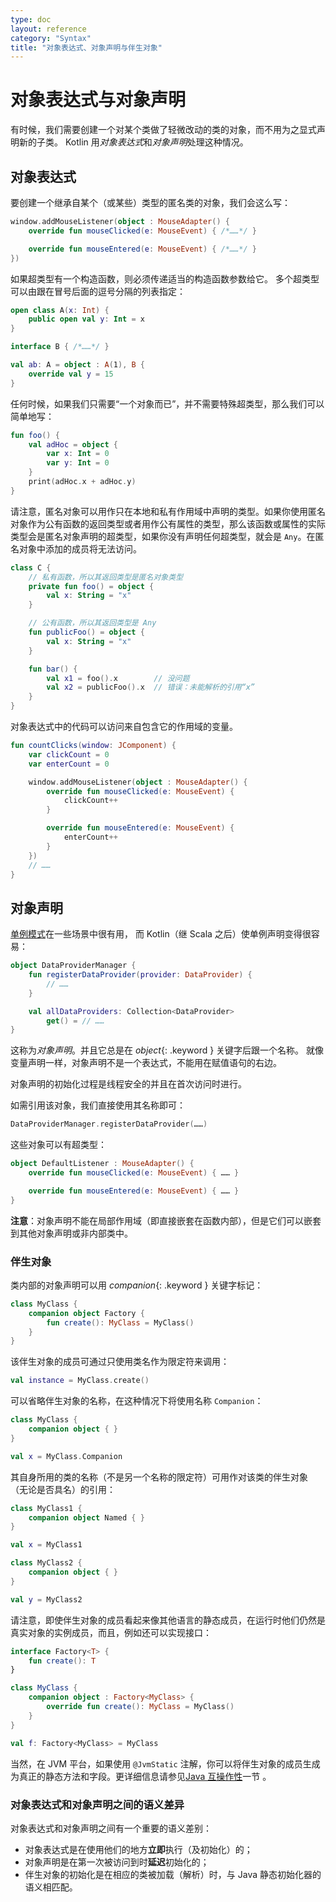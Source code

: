 ```yaml
---
type: doc
layout: reference
category: "Syntax"
title: "对象表达式、对象声明与伴生对象"
---
```


# 对象表达式与对象声明

有时候，我们需要创建一个对某个类做了轻微改动的类的对象，而不用为之显式声明新的子类。
Kotlin 用*对象表达式*和*对象声明*处理这种情况。

## 对象表达式

要创建一个继承自某个（或某些）类型的匿名类的对象，我们会这么写：

<div class="sample" markdown="1" theme="idea" data-highlight-only>

```kotlin
window.addMouseListener(object : MouseAdapter() {
    override fun mouseClicked(e: MouseEvent) { /*……*/ }

    override fun mouseEntered(e: MouseEvent) { /*……*/ }
})
```
</div>

如果超类型有一个构造函数，则必须传递适当的构造函数参数给它。
多个超类型可以由跟在冒号后面的逗号分隔的列表指定：

<div class="sample" markdown="1" theme="idea" data-highlight-only>

```kotlin
open class A(x: Int) {
    public open val y: Int = x
}

interface B { /*……*/ }

val ab: A = object : A(1), B {
    override val y = 15
}
```
</div>

任何时候，如果我们只需要“一个对象而已”，并不需要特殊超类型，那么我们可以简单地写：

<div class="sample" markdown="1" theme="idea" data-highlight-only>

```kotlin
fun foo() {
    val adHoc = object {
        var x: Int = 0
        var y: Int = 0
    }
    print(adHoc.x + adHoc.y)
}
```
</div>

请注意，匿名对象可以用作只在本地和私有作用域中声明的类型。如果你使用匿名对象作为公有函数的<!--
-->返回类型或者用作公有属性的类型，那么该函数或属性的实际类型<!--
-->会是匿名对象声明的超类型，如果你没有声明任何超类型，就会是 `Any`。在匿名对象<!--
-->中添加的成员将无法访问。

<div class="sample" markdown="1" theme="idea" data-highlight-only>

```kotlin
class C {
    // 私有函数，所以其返回类型是匿名对象类型
    private fun foo() = object {
        val x: String = "x"
    }

    // 公有函数，所以其返回类型是 Any
    fun publicFoo() = object {
        val x: String = "x"
    }

    fun bar() {
        val x1 = foo().x        // 没问题
        val x2 = publicFoo().x  // 错误：未能解析的引用“x”
    }
}
```
</div>

对象表达式中的代码可以访问来自包含它的作用域的变量。

<div class="sample" markdown="1" theme="idea" data-highlight-only>

```kotlin
fun countClicks(window: JComponent) {
    var clickCount = 0
    var enterCount = 0

    window.addMouseListener(object : MouseAdapter() {
        override fun mouseClicked(e: MouseEvent) {
            clickCount++
        }

        override fun mouseEntered(e: MouseEvent) {
            enterCount++
        }
    })
    // ……
}
```
</div>

## 对象声明

[单例模式](http://en.wikipedia.org/wiki/Singleton_pattern)在一些场景中很有用，
而 Kotlin（继 Scala 之后）使单例声明变得很容易：

<div class="sample" markdown="1" theme="idea" data-highlight-only>

```kotlin
object DataProviderManager {
    fun registerDataProvider(provider: DataProvider) {
        // ……
    }

    val allDataProviders: Collection<DataProvider>
        get() = // ……
}
```
</div>

这称为*对象声明*。并且它总是在 *object*{: .keyword } 关键字后跟一个名称。
就像变量声明一样，对象声明不是一个表达式，不能用在赋值语句的右边。

对象声明的初始化过程是线程安全的并且在首次访问时进行。

如需引用该对象，我们直接使用其名称即可：

<div class="sample" markdown="1" theme="idea" data-highlight-only>

```kotlin
DataProviderManager.registerDataProvider(……)
```
</div>

这些对象可以有超类型：

<div class="sample" markdown="1" theme="idea" data-highlight-only>

```kotlin
object DefaultListener : MouseAdapter() {
    override fun mouseClicked(e: MouseEvent) { …… }

    override fun mouseEntered(e: MouseEvent) { …… }
}
```
</div>

**注意**：对象声明不能在局部作用域（即直接嵌套在函数内部），但是它们可以嵌套到其他对象声明或非内部类中。


### 伴生对象

类内部的对象声明可以用 *companion*{: .keyword } 关键字标记：

<div class="sample" markdown="1" theme="idea" data-highlight-only>

```kotlin
class MyClass {
    companion object Factory {
        fun create(): MyClass = MyClass()
    }
}
```
</div>

该伴生对象的成员可通过只使用类名作为限定符来调用：

<div class="sample" markdown="1" theme="idea" data-highlight-only>

```kotlin
val instance = MyClass.create()
```
</div>

可以省略伴生对象的名称，在这种情况下将使用名称 `Companion`：

<div class="sample" markdown="1" theme="idea" data-highlight-only>

```kotlin
class MyClass {
    companion object { }
}

val x = MyClass.Companion
```
</div>

其自身所用的类的名称（不是另一个名称的限定符）可用作对该类的伴生对象
（无论是否具名）的引用：

<div class="sample" markdown="1" theme="idea" data-highlight-only>

```kotlin
class MyClass1 {
    companion object Named { }
}

val x = MyClass1

class MyClass2 {
    companion object { }
}

val y = MyClass2
```
</div>

请注意，即使伴生对象的成员看起来像其他语言的静态成员，在运行时他们<!--
-->仍然是真实对象的实例成员，而且，例如还可以实现接口：

<div class="sample" markdown="1" theme="idea" data-highlight-only>

```kotlin
interface Factory<T> {
    fun create(): T
}

class MyClass {
    companion object : Factory<MyClass> {
        override fun create(): MyClass = MyClass()
    }
}

val f: Factory<MyClass> = MyClass
```
</div>

当然，在 JVM 平台，如果使用 `@JvmStatic` 注解，你可以将伴生对象的成员生成为真正的<!--
-->静态方法和字段。更详细信息请参见[Java 互操作性](java-to-kotlin-interop.html#静态字段)一节
。


### 对象表达式和对象声明之间的语义差异

对象表达式和对象声明之间有一个重要的语义差别：

* 对象表达式是在使用他们的地方**立即**执行（及初始化）的；
* 对象声明是在第一次被访问到时**延迟**初始化的；
* 伴生对象的初始化是在相应的类被加载（解析）时，与 Java 静态初始化器的语义相匹配。


